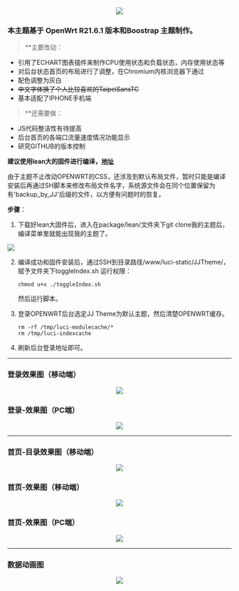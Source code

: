 <div align=center>
<img src="https://github.com/netitgo/stuff/blob/main/JJ%20Logo.png?raw=true">
</div>

### 本主题基于 OpenWrt R21.6.1 版本和Boostrap 主题制作。
>**主要改动：
- 引用了ECHART图表插件来制作CPU使用状态和负载状态，内存使用状态等
- 对后台状态首页的布局进行了调整，在Chromium内核浏览器下通过
- 配色调整为灰白
- ~~中文字体换了个人比较喜欢的TaipeiSansTC~~
- 基本适配了IPHONE手机端

>**还需要做：
- JS代码整洁性有待提高
- 后台首页的各端口流量速度情况功能显示
- 研究GITHUB的版本控制

**建议使用lean大的固件进行编译，[地址](https://github.com/coolsnowwolf/lede/)**

由于主题不止改动OPENWRT的CSS，还涉及到默认布局文件，暂时只能是编译安装后再通过SH脚本来修改布局文件名字，系统源文件会在同个位置保留为有'backup_by_JJ'后缀的文件，以方便有问题时的恢复。

**步骤**：
1. 下载好lean大固件后，进入在package/lean/文件夹下git clone我的主题后，编译菜单里就能出现我的主题了。
<div align=left>
<img src="https://user-images.githubusercontent.com/72277244/131247747-61340b2d-753f-4fae-a070-f873aa3d5402.png">
</div>

2. 编译成功和固件安装后，通过SSH到目录路径/www/luci-static/JJTheme/， 赋予文件夹下toggleIndex.sh 运行权限：

    ```
    chmod u+x ./toggleIndex.sh
    ```
    然后运行脚本。
3. 登录OPENWRT后台选定JJ Theme为默认主题，然后清楚OPENWRT缓存。
    ```
    rm -rf /tmp/luci-modulecache/*
    rm /tmp/luci-indexcache
    ```

4. 刷新后台登录地址即可。

---

### 登录效果图（移动端）
<div align=center>
<img src="https://github.com/netitgo/stuff/blob/main/screenshots_login_mobile.png?raw=true">
</div>

### 登录-效果图（PC端）
<div align=center>
<img src="https://github.com/netitgo/stuff/blob/main/screenshots_login.png?raw=true">
</div>

---

### 首页-目录效果图（移动端）
<div align=center>
<img src="https://github.com/netitgo/stuff/blob/main/screenshots_menu_mobile.gif?raw=true">
</div>

### 首页-效果图（移动端）
<div align=center>
<img src="https://github.com/netitgo/stuff/blob/main/screenshots_login_mobile.gif?raw=true">
</div>

### 首页-效果图（PC端）
<div align=center>
<img src="https://github.com/netitgo/stuff/blob/main/screenshots_main.png?raw=true">
</div>

---

### 数据动画图
<div align=center>
<img src="https://github.com/netitgo/stuff/blob/main/screenshots_main.gif?raw=true">
</div>
